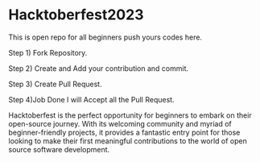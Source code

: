 # Hacktoberfest2023

This is open repo for all beginners push yours codes here.

Step 1) Fork Repository.


Step 2) Create and Add your contribution and commit.


Step 3) Create Pull Request.


Step 4)Job Done I will Accept all the Pull Request.



Hacktoberfest is the perfect opportunity for beginners to embark on their open-source journey. With its welcoming community and myriad of beginner-friendly projects, it provides a fantastic entry point for those looking to make their first meaningful contributions to the world of open source software development.
